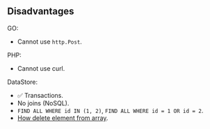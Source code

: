 Disadvantages
-

GO:

* Cannot use `http.Post`.

PHP:

* Cannot use curl.

DataStore:

* ✅ Transactions.
* No joins (NoSQL).
* `FIND ALL WHERE id IN (1, 2)`, `FIND ALL WHERE id = 1 OR id = 2`.
* [How delete element from array](https://monosnap.com/file/YrQHARwcRPAEagaNfoKeMhh1o1bsnZ).

